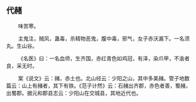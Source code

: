 ## 代赭
<p>&emsp;&emsp;
味苦寒。
</p>
<p>&emsp;&emsp;
主鬼注，贼风，蛊毒，杀精物恶鬼，腹中毒，邪气，女子赤沃漏下。一名须丸。生山谷。
</p>
<p>&emsp;&emsp;
《名医》曰：一名血师，生齐国，赤红青色如鸡冠，有泽，染爪甲，不渝者良，采无时。
</p>
<p>&emsp;&emsp;
案《说文》云：赭，赤土也。北山经云：少阳之山，其中多美赭。管子地数篇云：山上有赭者，其下有铁。《范子计然》云：石赭出齐郡，赤色者善，蜀赭，出蜀郡。据元和郡县志云：少阳山在交城县，其地近代也。
</p>